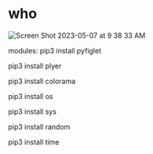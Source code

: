 # who                        
![Screen Shot 2023-05-07 at 9 38 33 AM](https://user-images.githubusercontent.com/125122857/236659785-883481c5-03ab-4b51-b4cb-d10da0c32753.png)

modules:
pip3 install pyfiglet

pip3 install plyer

pip3 install colorama

pip3 install os

pip3 install sys

pip3 install random

pip3 install time

